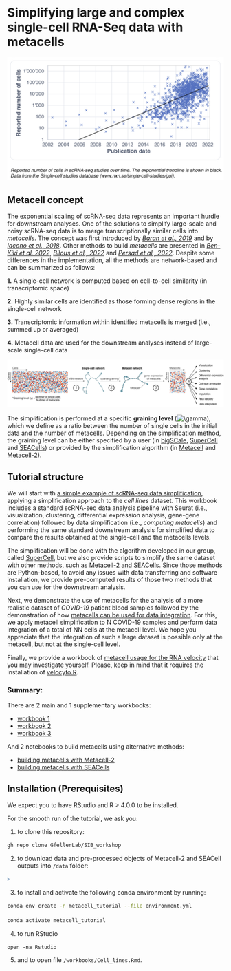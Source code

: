 Simplifying large and complex single-cell RNA-Seq data with metacells
================

![](plots/0.png)<!-- -->

## Metacell concept

The exponential scaling of scRNA-seq data represents an important hurdle
for downstream analyses. One of the solutions to simplify large-scale
and noisy scRNA-seq data is to merge transcriptionally similar cells
into *metacells*. The concept was first introduced by [*Baran et al.,
2019*](https://doi.org/10.1186/s13059-019-1812-2) and by [*Iacono et
al., 2018*](https://doi:10.1101/gr.230771.117). Other methods to build
*metacells* are presented in [*Ben-Kiki et
al. 2022*](https://doi.org/10.1186/s13059-022-02667-1), [*Bilous et al.,
2022*](https://www.biorxiv.org/content/10.1101/2021.06.07.447430v2) and
[*Persad et al.,
2022*](https://www.biorxiv.org/content/10.1101/2022.04.02.486748v1).
Despite some differences in the implementation, all the methods are
network-based and can be summarized as follows:

**1.** A single-cell network is computed based on cell-to-cell
similarity (in transcriptomic space)

**2.** Highly similar cells are identified as those forming dense
regions in the single-cell network

**3.** Transcriptomic information within identified metacells is merged
(i.e., summed up or averaged)

**4.** Metacell data are used for the downstream analyses instead of
large-scale single-cell data

![](plots/1.png)<!-- -->

The simplification is performed at a specific **graining level**
(![\\gamma](https://latex.codecogs.com/png.image?%5Cdpi%7B110%7D&space;%5Cbg_white&space;%5Cgamma "\gamma")),
which we define as a ratio between the number of single cells in the
initial data and the number of metacells. Depending on the
simplification method, the graining level can be either specified by a
user (in [bigSCale](https://github.com/iaconogi/bigSCale2),
[SuperCell](https://github.com/GfellerLab/SuperCell) and
[SEACells](https://github.com/dpeerlab/SEACells)) or provided by the
simplification algorithm (in
[Metacell](https://github.com/tanaylab/metacell) and
[Metacell-2](https://github.com/tanaylab/metacells)).

## Tutorial structure

We will start with [a simple example of scRNA-seq data
simplification](https://github.com/GfellerLab/SIB_workshop/blob/main/workbooks/Cell_lines.md),
applying a simplification approach to the *cell lines* dataset. This
workbook includes a standard scRNA-seq data analysis pipeline with
Seurat (i.e., visualization, clustering, differential expression
analysis, gene-gene correlation) followed by data simplification (i.e.,
*computing metacells*) and performing the same standard downstream
analysis for simplified data to compare the results obtained at the
single-cell and the metacells levels.

The simplification will be done with the algorithm developed in our
group, called [SuperCell](https://github.com/GfellerLab/SuperCell), but
we also provide scripts to simplify the same dataset with other methods,
such as
[Metacell-2](https://github.com/GfellerLab/SIB_workshop/blob/main/workbooks/Metacell2.ipynb)
and
[SEACells](https://github.com/GfellerLab/SIB_workshop/blob/main/workbooks/SEACells.ipynb).
Since those methods are Python-based, to avoid any issues with data
transferring and software installation, we provide pre-computed results
of those two methods that you can use for the downstream analysis.

Next, we demonstrate the use of metacells for the analysis of a more
realistic dataset of *COVID-19* patient blood samples followed by the
demonstration of how [metacells can be used for data integration](). For
this, we apply metacell simplification to N COVID-19 samples and perform
data integration of a total of NN cells at the metacell level. We hope
you appreciate that the integration of such a large dataset is possible
only at the metacell, but not at the single-cell level.

Finally, we provide a workbook of [metacell usage for the RNA
velocity](https://github.com/GfellerLab/SIB_workshop/blob/main/workbooks/RNAvelocity_for_metacells.md)
that you may investigate yourself. Please, keep in mind that it requires
the installation of [velocyto.R](http://velocyto.org).

### Summary:

There are 2 main and 1 supplementary workbooks:

-   [workbook
    1](https://github.com/GfellerLab/SIB_workshop/blob/main/workbooks/Cell_lines.md)
-   [workbook 2]()
-   [workbook
    3](https://github.com/GfellerLab/SIB_workshop/blob/main/workbooks/RNAvelocity_for_metacells.md)

And 2 notebooks to build metacells using alternative methods:

-   [building metacells with
    Metacell-2](https://github.com/GfellerLab/SIB_workshop/blob/main/workbooks/Metacell2.ipynb)
-   [building metacells with
    SEACells](https://github.com/GfellerLab/SIB_workshop/blob/main/workbooks/SEACells.ipynb)

## Installation (Prerequisites)

We expect you to have RStudio and R \> 4.0.0 to be installed.

For the smooth run of the tutorial, we ask you:

1.  to clone this repository:

``` bash
gh repo clone GfellerLab/SIB_workshop
```

2.  to download data and pre-processed objects of Metacell-2 and SEACell
    outputs into `/data` folder:

``` r
> 
```

3.  to install and activate the following conda environment by running:

``` bash
conda env create -n metacell_tutorial --file environment.yml

conda activate metacell_tutorial 
```

4.  to run RStudio

``` bach
open -na Rstudio
```

5.  and to open file `/workbooks/Cell_lines.Rmd`.

